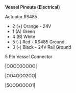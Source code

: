 **Vessel Pinouts (Electrical)**

Actuator RS485
* 2 (+) Orange - 24V
* 1 (A) Green
* 4 (B) White
* 5 (-) Red - RS485 Ground
* 3 (-) Black - 24V Rail Ground

5 Pin Vessel Connector

|OOOO3OOOO|

|OO4OOO2OO|

|5OOOOOOO1|